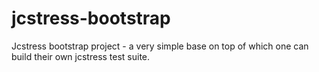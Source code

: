 # jcstress-bootstrap
Jcstress bootstrap project - a very simple base on top of which one can build their own jcstress test suite.
